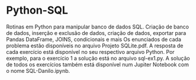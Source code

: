 # Python-SQL
Rotinas em Python para manipular banco de dados SQL. Criação de banco de dados, inserção e exclusão de dados, criação de dados, exportar para Pandas DataFrame, JOINS, condicionais e mais
Os enunciados de cada problema estão disponíveis no arquivo Projeto SQLite.pdf. 
A resposta de cada exercício está disponível no seu respectivo arquivo Python. Por exemplo, para o exercício 1 a solução está no arquivo sql-ex1.py. A solução de todos os exercícios também está disponível num Jupiter Notebook com o nome SQL-Danilo.ipynb. 
